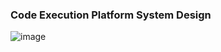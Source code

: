 ### Code Execution Platform System Design

![image](https://github.com/user-attachments/assets/2eb855e3-06b1-4a66-82db-b05927f57617)

